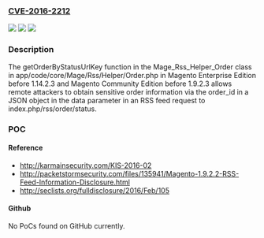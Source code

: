 ### [CVE-2016-2212](https://cve.mitre.org/cgi-bin/cvename.cgi?name=CVE-2016-2212)
![](https://img.shields.io/static/v1?label=Product&message=n%2Fa&color=blue)
![](https://img.shields.io/static/v1?label=Version&message=n%2Fa&color=blue)
![](https://img.shields.io/static/v1?label=Vulnerability&message=n%2Fa&color=brighgreen)

### Description

The getOrderByStatusUrlKey function in the Mage_Rss_Helper_Order class in app/code/core/Mage/Rss/Helper/Order.php in Magento Enterprise Edition before 1.14.2.3 and Magento Community Edition before 1.9.2.3 allows remote attackers to obtain sensitive order information via the order_id in a JSON object in the data parameter in an RSS feed request to index.php/rss/order/status.

### POC

#### Reference
- http://karmainsecurity.com/KIS-2016-02
- http://packetstormsecurity.com/files/135941/Magento-1.9.2.2-RSS-Feed-Information-Disclosure.html
- http://seclists.org/fulldisclosure/2016/Feb/105

#### Github
No PoCs found on GitHub currently.


